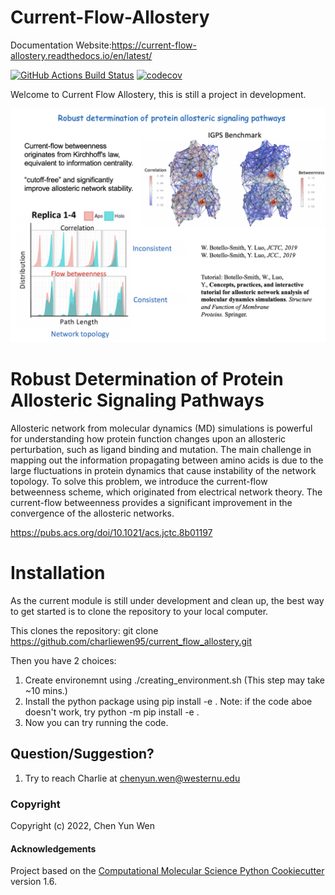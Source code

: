 Current-Flow-Allostery
==============================
Documentation Website:https://current-flow-allostery.readthedocs.io/en/latest/

[//]: # (Badges)
[![GitHub Actions Build Status](https://github.com/REPLACE_WITH_OWNER_ACCOUNT/test/workflows/CI/badge.svg)](https://github.com/REPLACE_WITH_OWNER_ACCOUNT/test/actions?query=workflow%3ACI)
[![codecov](https://codecov.io/gh/REPLACE_WITH_OWNER_ACCOUNT/test/branch/master/graph/badge.svg)](https://codecov.io/gh/REPLACE_WITH_OWNER_ACCOUNT/test/branch/master)

Welcome to Current Flow Allostery, this is still a project in development.

![Robust_Determination_of_Protein_Allosteric_Signaling_Pathways](./pics/Robust_Determination_of_Protein_Allosteric_Signaling_Pathways.png)

Robust Determination of Protein Allosteric Signaling Pathways
=============================================================
Allosteric network from molecular dynamics (MD) simulations is powerful for understanding how protein function changes upon an allosteric perturbation, such as ligand binding and mutation. The main challenge in mapping out the information propagating between amino acids is due to the large fluctuations in protein dynamics that cause instability of the network topology. To solve this problem, we introduce the current-flow betweenness scheme, which originated from electrical network theory. The current-flow betweenness provides a significant improvement in the convergence of the allosteric networks.

https://pubs.acs.org/doi/10.1021/acs.jctc.8b01197

Installation
============
As the current module is still under development and clean up, the best way to get started is to clone the repository to your local computer.

This clones the repository:
        git clone https://github.com/charliewen95/current_flow_allostery.git

Then you have 2 choices:
   1. Create environemnt using
        ./creating_environment.sh
        (This step may take ~10 mins.)
   2. Install the python package using
        pip install -e .
      Note: if the code aboe doesn't work, try
        python -m pip install -e .
   3. Now you can try running the code.

Question/Suggestion?
--------------------
   1. Try to reach Charlie at chenyun.wen@westernu.edu


### Copyright

Copyright (c) 2022, Chen Yun Wen


#### Acknowledgements
 
Project based on the 
[Computational Molecular Science Python Cookiecutter](https://github.com/molssi/cookiecutter-cms) version 1.6.

